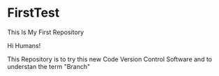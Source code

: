 # FirstTest
This Is My First Repository

Hi Humans!

This Repository is to try this new Code Version Control Software and to understan the term "Branch"
